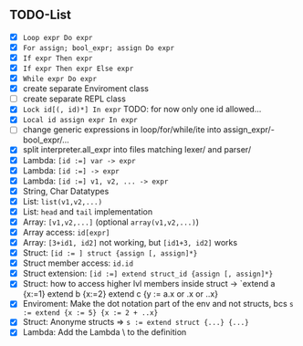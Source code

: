 ## TODO-List

 - [x] `Loop expr Do expr`
 - [x] `For assign; bool_expr; assign Do expr`
 - [x] `If expr Then expr`
 - [x] `If expr Then expr Else expr`
 - [x] `While expr Do expr`
 - [x] create separate Enviroment class
 - [ ] create separate REPL class
 - [x] `Lock id[(, id)*] In expr` TODO: for now only one id allowed...
 - [x] `Local id assign expr In expr`
 - [ ] change generic expressions in loop/for/while/ite into assign_expr/- bool_expr/...
 - [x] split interpreter.all_expr into files matching lexer/ and parser/
 - [x] Lambda: `[id :=] var -> expr`
 - [x] Lambda: `[id :=] -> expr`
 - [x] Lambda: `[id :=] v1, v2, ... -> expr`
 - [x] String, Char Datatypes
 - [x] List: `list(v1,v2,...)`
 - [x] List: `head` and `tail` implementation
 - [x] Array: `[v1,v2,...]` (optional `array(v1,v2,...)`)
 - [x] Array access: `id[expr]`
 - [x] Array: `[3+id1, id2]` not working, but `[id1+3, id2]` works
 - [x] Struct: `[id := ] struct {assign [, assign]*} `
 - [x] Struct member access: `id.id`
 - [x] Struct extension: `[id :=] extend struct_id {assign [, assign]*}`
 - [x] Struct: how to access higher lvl members inside struct -> `extend a {x:=1} extend b {x:=2} extend c {y := a.x or .x or ..x}
 - [x] Enviroment: Make the dot notation part of the env and not structs, bcs `s := extend {x := 5} {x := 2 + ..x}`
 - [x] Struct: Anonyme structs => `s := extend struct {...} {...}`
 - [x] Lambda: Add the Lambda \ to the definition
